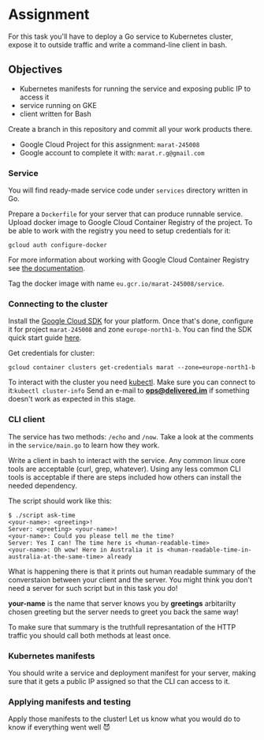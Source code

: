 # Assignment

For this task you'll have to deploy a Go service to Kubernetes cluster, expose it to outside traffic and write a command-line client in bash.

## Objectives
- Kubernetes manifests for running the service and exposing public IP to access it
- service running on GKE
- client written for Bash

Create a branch in this repository and commit all your work products there.

- Google Cloud Project for this assignment: `marat-245008`
- Google account to complete it with: `marat.r.g@gmail.com`

### Service

You will find ready-made service code under `services` directory written in Go.

Prepare a `Dockerfile` for your server that can produce runnable service. Upload docker image to Google Cloud Container Registry of the project.  To be able to work with the registry you need to setup credentials for it:
```
gcloud auth configure-docker
```
For more information about working with Google Cloud Container Registry see [the documentation](https://cloud.google.com/container-registry/docs/pushing-and-pulling).

Tag the docker image with name `eu.gcr.io/marat-245008/service`.


### Connecting to the cluster

Install the [Google Cloud SDK](https://cloud.google.com/sdk/) for your platform.
Once that's done, configure it for project `marat-245008` and zone
`europe-north1-b`.  You can find the SDK quick start guide
[here](https://cloud.google.com/sdk/docs/quickstarts).

Get credentials for cluster:
```
gcloud container clusters get-credentials marat --zone=europe-north1-b
```
To interact with the cluster you need
[kubectl](https://kubernetes.io/docs/tasks/tools/install-kubectl/).  Make sure you can connect to it:`kubectl cluster-info`
Send an e-mail to **ops@delivered.im** if something doesn't work as expected in this stage.

### CLI client
The service has two methods: `/echo` and `/now`. Take a look at the comments in the `service/main.go` to learn how they work.

Write a client in bash to interact with the service. Any common linux core tools are acceptable (curl, grep, whatever). Using any less common CLI tools is acceptable if there are steps included how others can install the needed dependency.

The script should work like this:
```
$ ./script ask-time
<your-name>: <greeting>!
Server: <greeting> <your-name>!
<your-name>: Could you please tell me the time?
Server: Yes I can! The time here is <human-readable-time>
<your-name>: Oh wow! Here in Australia it is <human-readable-time-in-australia-at-the-same-time> already
```
What is happening there is that it prints out human readable summary of the converstaion between your client and the server.
You might think you don't need a server for such script but in this task you do!

**your-name** is the name that server knows you by
**greetings** arbitarilty chosen greeting but the server needs to greet you back the same way!

To make sure that summary is the truthfull represantation of the HTTP traffic you should call both methods at least once.


### Kubernetes manifests

You should write a service and deployment manifest for your server, making sure that it gets a public IP assigned so that the CLI can access to it.

### Applying manifests and testing

Apply those manifests to the cluster! Let us know what you would do to know if everything went well 😈
